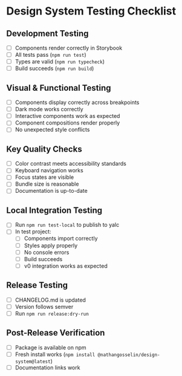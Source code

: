 # Design System Testing Checklist

## Development Testing

- [ ] Components render correctly in Storybook
- [ ] All tests pass (`npm run test`)
- [ ] Types are valid (`npm run typecheck`)
- [ ] Build succeeds (`npm run build`)

## Visual & Functional Testing

- [ ] Components display correctly across breakpoints
- [ ] Dark mode works correctly
- [ ] Interactive components work as expected
- [ ] Component compositions render properly
- [ ] No unexpected style conflicts

## Key Quality Checks

- [ ] Color contrast meets accessibility standards
- [ ] Keyboard navigation works
- [ ] Focus states are visible
- [ ] Bundle size is reasonable
- [ ] Documentation is up-to-date

## Local Integration Testing

- [ ] Run `npm run test-local` to publish to yalc
- [ ] In test project:
  - [ ] Components import correctly
  - [ ] Styles apply properly
  - [ ] No console errors
  - [ ] Build succeeds
  - [ ] v0 integration works as expected

## Release Testing

- [ ] CHANGELOG.md is updated
- [ ] Version follows semver
- [ ] Run `npm run release:dry-run`

## Post-Release Verification

- [ ] Package is available on npm
- [ ] Fresh install works (`npm install @nathangosselin/design-system@latest`)
- [ ] Documentation links work
